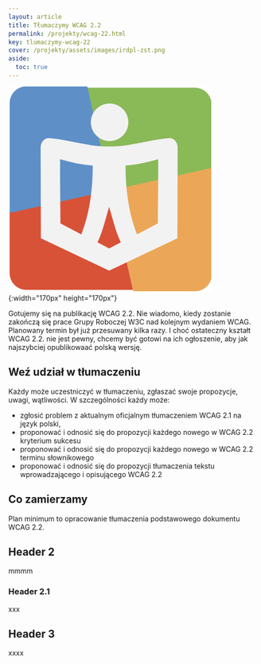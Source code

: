 ```yaml
---
layout: article
title: Tłumaczymy WCAG 2.2
permalink: /projekty/wcag-22.html
key: tlumaczymy-wcag-22
cover: /projekty/assets/images/irdpl-zst.png
aside:
  toc: true
---
```


![Obraz zastępczy](/projekty/assets/images/irdpl-zst.png){:width="170px" height="170px"}



Gotujemy się na publikację WCAG 2.2. Nie wiadomo, kiedy zostanie zakończą się prace Grupy Roboczej W3C nad kolejnym wydaniem WCAG. Planowany termin był już przesuwany kilka razy. I choć ostateczny kształt WCAG 2.2. nie jest pewny, chcemy być gotowi na ich ogłoszenie, aby jak najszybciej opublikowaać polską wersję.   

  

<!--more-->

## Weź udział w tłumaczeniu
Każdy może uczestniczyć w tłumaczeniu, zgłaszać swoje propozycje, uwagi, wątliwości. W szczególności każdy może:
- zgłosić problem z aktualnym oficjalnym tłumaczeniem WCAG 2.1 na język polski, 
- proponować i odnosić się do propozycji każdego nowego w WCAG 2.2 kryterium sukcesu
- proponować i odnosić się do propozycji każdego nowego w WCAG 2.2 terminu słownikowego
- proponować i odnosić się do propozycji tłumaczenia tekstu wprowadzającego i opisującego WCAG 2.2

## Co zamierzamy
Plan minimum to opracowanie tłumaczenia podstawowego dokumentu WCAG 2.2.


## Header 2
mmmm
### Header 2.1
xxx
## Header 3
xxxx





